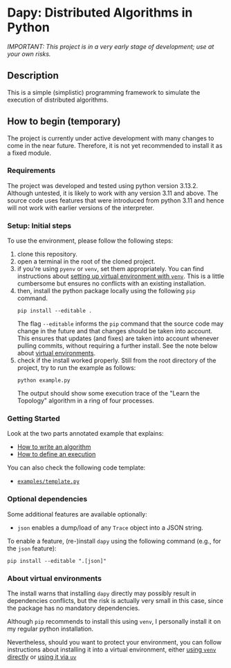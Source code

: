 # Dapy: Distributed Algorithms in Python

<p style="font-style:italic">
IMPORTANT:
This project is in a very early stage of development; use at your own risks.
</p>

## Description

This is a simple (simplistic) programming framework to simulate the execution of distributed algorithms.



## How to begin (temporary)

The project is currently under active development with many changes to come in the near future.
Therefore, it is not yet recommended to install it as a fixed module.

### Requirements

The project was developed and tested using python version 3.13.2.
Although untested, it is likely to work with any version 3.11 and above.
The source code uses features that were introduced from python 3.11 and hence will not work with earlier versions of the interpreter.

### Setup: Initial steps

To use the environment, please follow the following steps:

1. clone this repository.
1. open a terminal in the root of the cloned project.
1. if you're using `pyenv` or `venv`, set them appropriately.
    You can find instructions about [setting up virtual environment with `venv`](https://packaging.python.org/en/latest/guides/installing-using-pip-and-virtual-environments/). This is a little cumbersome but ensures no conflicts with an existing installation.
1. then, install the python package locally using the following `pip` command.
    ```shell
    pip install --editable .
    ```
    The flag `--editable` informs the `pip` command that the source code may change in the future and that changes should be taken into account. 
    This ensures that updates (and fixes) are taken into account whenever pulling commits, without requiring a further install. See the note below about [virtual environments](#venv).
1. check if the install worked properly.
    Still from the root directory of the project, try to run the example as follows:
    ```shell
    python example.py
    ```
    The output should show some execution trace of the "Learn the Topology" algorithm in a ring of four processes.

### Getting Started

Look at the two parts annotated example that explains:
* [How to write an algorithm](docs/sample-algorithm.md)
* [How to define an execution](docs/sample-execution.md)

You can also check the following code template:
* [`examples/template.py`](examples/template.py)

### Optional dependencies

Some additional features are available optionally:

* `json` enables a dump/load of any `Trace` object into a JSON string.

To enable a feature, (re-)install `dapy` using the following command (e.g., for the `json` feature):
```shell
pip install --editable ".[json]"
```

### <a name="venv"></a> About virtual environments

The install warns that installing `dapy` directly may possibly result in dependencies conflicts, but the risk is actually very small in this case, since the package has no mandatory dependencies.

Although `pip` recommends to install this using `venv`, I personally install it on my regular python installation.  

Nevertheless, should you want to protect your environment, you can follow instructions about installing it into a virtual environment, either [using `venv` directly](https://packaging.python.org/en/latest/guides/installing-using-pip-and-virtual-environments/) or [using it via `uv`](https://docs.astral.sh/uv/pip/environments/)
